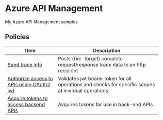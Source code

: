 # Azure API Management 
My Azure API Management samples

## Policies

| Item | Description |
|---|---|
| [Send trace info](https://github.com/mrochon/apim/blob/main/policies/SendTrace.xml) | Posts (fire-forget) complete request/response trace data to an http recipient |
| [Authorize access to APIs using OAuth2 jwt](https://github.com/mrochon/apim/blob/main/policies/Authorization-Jwt) | Validates jwt bearer token for all operations and checks for specific scopes at inividual operations |
| [Acquire tokens to access backend APIs](https://github.com/mrochon/apim/blob/main/policies/Authorization-Jwt) | Avquires tokens for use in back-end APIs |
